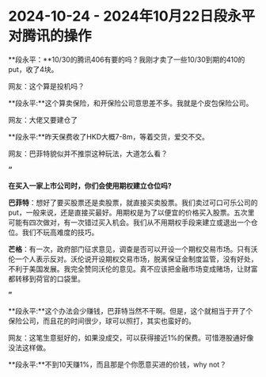 # 2024-10-24 - 2024年10月22日段永平对腾讯的操作

**段永平：**10/30的腾讯406有要的吗？我刚才卖了一些10/30到期的410的put，收了4块。

网友：这个算是投机吗？

**段永平:**这个算卖保险，和开保险公司意思差不多。我就是个皮包保险公司。

网友：大佬又要建仓了

**段永平:**昨天保费收了HKD大概7-8m，等着交货，爱交不交。

网友：巴菲特貌似并不推崇这种玩法，大道怎么看？

**“** 

**在买入一家上市公司时，你们会使用期权建立仓位吗?**

**巴菲特**：想好了要买股票还是卖股票，就直接买卖股票。我们卖过可口可乐公司的put，一般来说，还是直接买最好。用期权是为了以便宜的价格买入股票。五次里可能有四次做对，有一次错过买入机会。我们从不用期权手段来建立或退出一个仓位。我们不玩高难度的技巧。

**芒格**：有一次，政府部门征求意见，调查是否可以开设一个期权交易市场。只有沃伦一个人表示反对。沃伦说开设期权交易市场，脱离保证金制度监管，没有好处，不利于美国发展。我完全赞同沃伦的意见。真不应该把金融市场变成赌场，让财富都转移到荷官的口袋里。

**”**

**段永平:**这个办法会少赚钱，巴菲特当然不干啊。但是，这个就相当于开了个保险公司，而且花的时间很少，球可以照打，其实也蛮好的。

网友：这笔生意挺好的，如果没成交，可以获得接近1%的保费。可惜港股通好像没法这样做。

**段永平:**不到10天赚1%，而且那是个你愿意买进的价钱，why not？